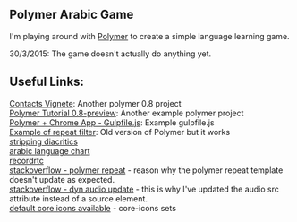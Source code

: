 ## Polymer Arabic Game

I'm playing around with [Polymer](https://www.polymer-project.org/) to create a simple language learning game.

30/3/2015: The game doesn't actually do anything yet.

## Useful Links:

[Contacts Vignete](https://github.com/PolymerLabs/0.8-contacts-vignette): Another polymer 0.8 project  
[Polymer Tutorial 0.8-preview](https://github.com/Polymer/polymer-tutorial/tree/0.8-preview): Another example polymer project  
[Polymer + Chrome App - Gulpfile.js](https://gist.github.com/kincaidoneil/b7ad507c1bb7bb243828): Example gulpfile.js  
[Example of repeat filter](http://jsbin.com/vuvikare/12/edit?html,output): Old version of Polymer but it works  
[stripping diacritics](http://stackoverflow.com/questions/12118812/find-and-highlight-arabic-with-diacritics-text-in-uiwebview)  
[arabic language chart](http://symbolcodes.tlt.psu.edu/bylanguage/arabicchart.html)  
[recordrtc](http://recordrtc.org/)  
[stackoverflow - polymer repeat](http://stackoverflow.com/questions/23706775/polymer-changes-not-always-flowing-through-a-filter) - reason why the polymer repeat template doesn't update as expected.  
[stackoverflow - dyn audio update](http://stackoverflow.com/questions/7692082/loading-audio-element-after-dynamically-changing-the-source) - this is why I've updated the audio src attribute instead of a source element.  
[default core icons available](https://www.polymer-project.org/0.8/components/core-icons/demo.html) - core-icons sets